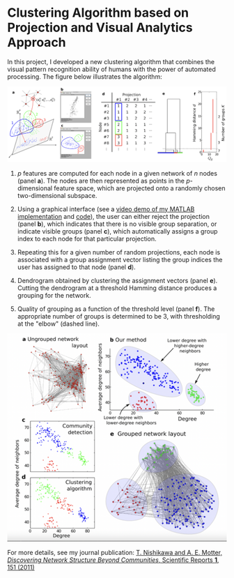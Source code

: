 # Clustering Algorithm based on Projection and Visual Analytics Approach

In this project, I developed a new clustering algorithm that combines the visual pattern recognition ability of humans with the power of automated processing. The figure below illustrates the algorithm:

<p align="center">
<img src="fig2.png" width="900">
</p>

1. _p_ features are computed for each node in a given network of _n_ nodes (panel __a__). The nodes are then represented as points in the _p_-dimensional feature space, which are projected onto a randomly chosen two-dimensional subspace.

2. Using a graphical interface (see a [video demo of my MATLAB implementation](https://youtu.be/F0hLdxc1nR8) and [code](find_struct_groups)), the user can either reject the projection (panel __b__), which indicates that there is no visible group separation, or indicate visible groups (panel __c__), which automatically assigns a group index to each node for that particular projection.

3. Repeating this for a given number of random projections, each node is associated with a group assignment vector listing the group indices the user has assigned to that node (panel __d__).

4. Dendrogram obtained by clustering the assignment vectors (panel __e__). Cutting the dendrogram at a threshold Hamming distance produces a grouping for the network.

5. Quality of grouping as a function of the threshold level (panel __f__). The appropriate number of groups is determined to be 3, with thresholding at the "elbow" (dashed line).

<p align="center">
<img src="fig1.png" width="600">
</p>


For more details, see my journal publication: [T. Nishikawa and A. E. Motter, *Discovering Network Structure Beyond Communities*, Scientific Reports **1**, 151 (2011)](https://doi.org/10.1038/srep00151)
